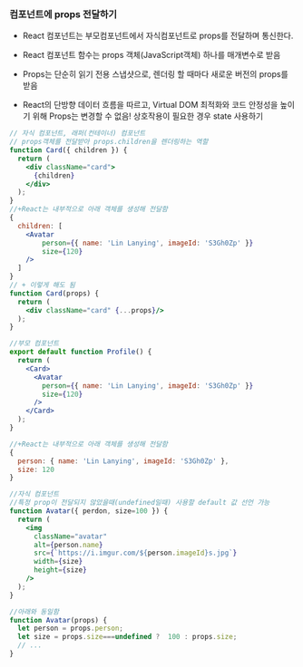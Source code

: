 ### 컴포넌트에 props 전달하기

- React 컴포넌트는 부모컴포넌트에서 자식컴포넌트로 props를 전달하며 통신한다.

- React 컴포넌트 함수는 props 객체(JavaScript객체) 하나를 매개변수로 받음

- Props는 단순히 읽기 전용 스냅샷으로, 렌더링 할 때마다 새로운 버전의 props를 받음

- React의 단방향 데이터 흐름을 따르고, Virtual DOM 최적화와 코드 안정성을 높이기 위해 Props는 변경할 수 없음! 상호작용이 필요한 경우 state 사용하기

```jsx
// 자식 컴포넌트, 래퍼(컨테이너) 컴포넌트
// props객체를 전달받아 props.children을 렌더링하는 역할
function Card({ children }) {
  return (
    <div className="card">
      {children}
    </div>
  );
}
//+React는 내부적으로 아래 객체를 생성해 전달함
{
  children: [
    <Avatar
        person={{ name: 'Lin Lanying', imageId: 'S3Gh0Zp' }}
        size={120}
    />
  ]
}
// + 이렇게 해도 됨
function Card(props) {
  return (
    <div className="card" {...props}/>
  );
}

//부모 컴포넌트
export default function Profile() {
  return (
    <Card>
      <Avatar
        person={{ name: 'Lin Lanying', imageId: 'S3Gh0Zp' }}
        size={120}
      />
    </Card>
  );
}

//+React는 내부적으로 아래 객체를 생성해 전달함
{
  person: { name: 'Lin Lanying', imageId: 'S3Gh0Zp' },
  size: 120
}

//자식 컴포넌트
//특정 prop이 전달되지 않았을때(undefined일때) 사용할 default 값 선언 가능 
function Avatar({ perdon, size=100 }) {
  return (
    <img
      className="avatar"
      alt={person.name}
      src={`https://i.imgur.com/${person.imageId}s.jpg`}
      width={size}
      height={size}
    />
  );
}

//아래와 동일함
function Avatar(props) {
  let person = props.person;
  let size = props.size===undefined ?  100 : props.size;
  // ...
}
```